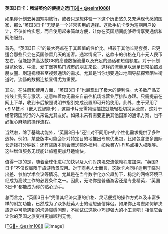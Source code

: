 **英国3日卡：畅游英伦的便捷之选[[TG💪+ @esim1088](https://t.me/s/esim1088)]**

如果你计划去英国短期旅行，或者只是想体验一下这个历史悠久又充满现代感的国家，那么“英国3日卡”无疑是一个非常实用的选择。这款手机卡专为短期用户设计，不仅价格实惠，而且使用起来简单方便，让你在英国期间能够尽情享受通信和网络服务。

首先，“英国3日卡”的最大亮点在于其超值的性价比。相较于其他长期套餐，它更适合那些只会在英国停留几天的游客。通常情况下，这款卡的价格在几十元人民币左右，但能提供高达数GB的高速数据流量以及充足的通话和短信额度。对于计划游览伦敦、牛津、爱丁堡等热门城市的朋友来说，这样的流量足以满足日常拍照发朋友圈、刷短视频甚至视频通话的需求。尤其是当你想要通过地图导航探索陌生街道时，流畅的数据连接显得尤为重要。

其次，在注册和使用方面，“英国3日卡”也展现出了极大的便利性。大多数产品支持线上购买与激活，这意味着你无需亲自前往机场或营业厅排队办理。只需提前在网上下单，收到卡后按照说明书指引完成设置即可开始使用。此外，由于采用了eSIM技术（嵌入式智能卡），这类卡片无需物理插拔就能轻松切换运营商，这对于经常跨国旅行的人来说尤其友好。如果未来有需要更换其他国家的通讯方案，也不必担心麻烦的操作流程。

当然啦，除了基础功能外，“英国3日卡”还针对不同用户的个性化需求提供了多种选择。例如，某些版本可能会针对特定目的地推出专属优惠包，比如包含更多国际长途拨打分钟数；还有些版本则会赠送额外福利，如免费Wi-Fi热点接入权限等。这些增值服务无疑能让旅程更加舒适愉快。

值得一提的是，随着全球化进程加快以及人们对跨境交流依赖程度加深，“英国3日卡”不仅仅局限于旅游场景应用。对于商务人士而言，这款卡片同样适用于临时出差、参加学术会议等情况。尤其是在当今数字化办公趋势下，稳定的网络环境已经成为高效工作的必要条件之一。因此，无论你是普通游客还是专业精英，“英国3日卡”都能成为你的贴心助手。

总而言之，“英国3日卡”凭借其经济实惠的价格、灵活便捷的操作方式以及丰富多样的附加功能，已然成为了众多赴英人士的理想通信伴侣。如果你正考虑如何解决旅途中可能遇到的沟通障碍问题，不妨试试这款小巧却强大的小工具吧！相信它会让你的英国之旅变得更加顺利无忧。

[[TG💪+ @esim1088](https://t.me/s/esim1088) ![Image](https://i.postimg.cc/4NQfJmqS/Snipaste-2025-05-13-00-14-12.png)]
